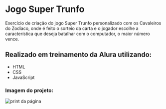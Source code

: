 # Jogo Super Trunfo

Exercício de criação do jogo Super Trunfo personalizado com os Cavaleiros do Zodíaco, onde é feito o sorteio da carta e o jogador escolhe a característica que deseja batalhar com o computador, o maior número vence.

## Realizado em treinamento da Alura utilizando:
- HTML
- CSS
- JavaScript

### Imagem do projeto:

![print da página](https://user-images.githubusercontent.com/100596436/191273163-0738edfd-6381-46b3-856a-2cc1eb721fcb.PNG)
